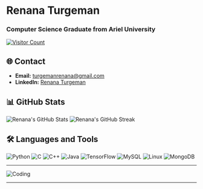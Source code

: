 # Renana Turgeman

### Computer Science Graduate from Ariel University

[![Visitor Count](https://komarev.com/ghpvc/?username=RenanaTurgeman&color=brightgreen)](https://github.com/RenanaTurgeman)

## 🌐 Contact

- **Email:** [turgemanrenana@gmail.com](mailto:turgemanrenana@gmail.com)
- **LinkedIn:** [Renana Turgeman](https://www.linkedin.com/in/renana-turgeman-1b7b18277/)

## 📊 GitHub Stats

![Renana's GitHub Stats](https://github-readme-stats.vercel.app/api?username=RenanaTurgeman&show_icons=true&theme=radical)
![Renana's GitHub Streak](https://github-readme-streak-stats.herokuapp.com/?user=RenanaTurgeman&theme=radical)

## 🛠️ Languages and Tools

![Python](https://img.shields.io/badge/Python-3776AB?style=for-the-badge&logo=python&logoColor=white)
![C](https://img.shields.io/badge/C-A8B9CC?style=for-the-badge&logo=c&logoColor=white)
![C++](https://img.shields.io/badge/C++-00599C?style=for-the-badge&logo=c%2B%2B&logoColor=white)
![Java](https://img.shields.io/badge/Java-007396?style=for-the-badge&logo=java&logoColor=white)
![TensorFlow](https://img.shields.io/badge/TensorFlow-FF6F00?style=for-the-badge&logo=tensorflow&logoColor=white)
![MySQL](https://img.shields.io/badge/MySQL-4479A1?style=for-the-badge&logo=mysql&logoColor=white)
![Linux](https://img.shields.io/badge/Linux-FCC624?style=for-the-badge&logo=linux&logoColor=black)
![MongoDB](https://img.shields.io/badge/MongoDB-47A248?style=for-the-badge&logo=mongodb&logoColor=white)

---

![Coding](https://media.giphy.com/media/ZVik7pBtu9dNS/giphy.gif)

---
